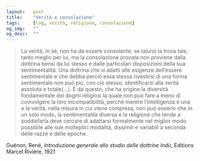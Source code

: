 ```yaml
---
layout:   post
title:    "Verità e consolazione"
tags:     [log, verità, religione, consolazione]
og_img:   ""
og_desc:  ""
---
```


<blockquote>
La verità, in sé, non ha da essere consolante; se taluno la trova tale, tanto meglio per lui, ma la consolazione provata non proviene dalla dottrina bensì da lui stesso e dalle particolari disposizioni della sua sentimentalità. 
Una dottrina che si adatti alle esigenze dell’essere sentimentale e che debba perciò essa stessa rivestirsi di una forma sentimentale non può più, con ciò stesso, identificarsi alla verità assoluta e totale(...). 
È da questo, che ha origine la diversità fondamentale dei dogmi religiosi la quale non può fare a meno di coinvolgere la loro incompatibilità, perché mentre l’intelligenza è una e la verità, nella misura in cui viene compresa, non può esserlo che in un solo modo, la sentimentalità diversa e la religione che tende a soddisfarla deve cercare di adattarsi formalmente nel miglior modo possibile alle sue molteplici modalità, dissimili e variabili a seconda delle razze e delle epoche.
</blockquote>

<span class="autore">Guénon, René</span>,
<i>Introduzione generale allo studio delle dottrine Indù</i>,
Editions Marcel Rivière, 1921
